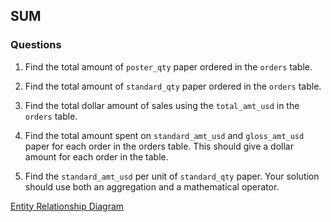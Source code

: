 ## SUM

### Questions

1. Find the total amount of ```poster_qty``` paper ordered in the ```orders``` table.

2. Find the total amount of ```standard_qty``` paper ordered in the ```orders``` table.

3. Find the total dollar amount of sales using the ```total_amt_usd``` in the ```orders``` table.

4. Find the total amount spent on ```standard_amt_usd``` and ```gloss_amt_usd``` paper for each order in the orders table. This should give a dollar amount for each order in the table.

5. Find the ```standard_amt_usd``` per unit of ```standard_qty``` paper. Your solution should use both an aggregation and a mathematical operator.

[Entity Relationship Diagram](https://user-images.githubusercontent.com/122201501/216366555-d9a100f4-a9bf-4bba-b92d-9ce6c1c4a030.png)
